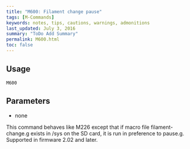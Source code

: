 ```yaml
---
title: "M600: Filament change pause" 
tags: [M-Commands]
keywords: notes, tips, cautions, warnings, admonitions
last_updated: July 3, 2016
summary: "ToDo Add Summary"
permalink: M600.html
toc: false
---
```



## Usage ##
```
M600
```

## Parameters ##
+ none

This command behaves like M226 except that if macro file filament-change.g exists in /sys on the SD card, it is run in preference to pause.g. Supported in firmware 2.02 and later.